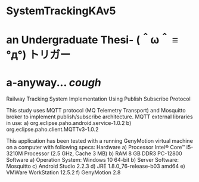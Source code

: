 # SystemTrackingKAv5
# an Undergraduate Thesi- (＾ω＾ ≡ °д°)  トリガー 
# a-anyway... *cough*
Railway Tracking System Implementation Using Publish Subscribe Protocol

This study uses MQTT protocol (MQ Telemetry Transport) and Mosquitto broker to implement publish/subscribe architecture.
MQTT external libraries in use:
a) org.eclipse.paho.android.service-1.0.2
b) org.eclipse.paho.client.MQTTv3-1.0.2

This application has been tested with a running GenyMotion virtual machine on a computer with following specs:
Hardware
a)	Processor Intel® Core™ i5-3210M Processor (2.5 GHz, Cache 3 MB)
b)	RAM 8 GB DDR3 PC-12800
Software
a)	Operation System: Windows 10 64-bit
b)	Server Software: Mosquitto
c)	Android Studio 2.2.3
d)	JRE 1.8.0_76-release-b03 amd64
e)	VMWare WorkStation 12.5.2
f)	GenyMotion 2.8


